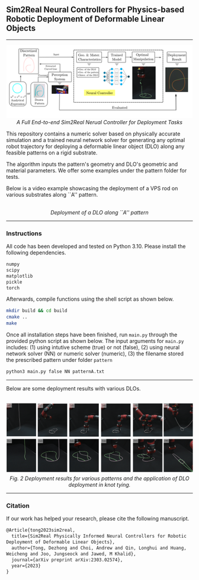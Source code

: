## Sim2Real Neural Controllers for Physics-based Robotic Deployment of Deformable Linear Objects

---
<p align="center">
<img src="figures/pipeline.png" alt>
<br>
<em> A Full End-to-end Sim2Real Nerual Controller for Deployment Tasks </em>
</p>


This repository contains a numeric solver based on physically accurate simulation and a trained neural network solver for generating any optimal robot trajectory for deploying a deformable linear object (DLO) along any feasible patterns on a rigid substrate.

The algorithm inputs the pattern's geometry and DLO's geometric and material parameters. We offer some examples under the pattern folder for tests.

Below is a video example showcasing the deployment of a VPS rod on various substrates along ``A'' pattern.

<p align="center">
<img src="figures/deploymentLetter.gif" alt>
<br>
<em> Deployment of a DLO along ``A'' pattern </em>
</p>

---

### Instructions

All code has been developed and tested on Python 3.10. Please install the following dependencies.
```
numpy
scipy
matplotlib
pickle
torch
```

Afterwards, compile functions using the shell script as shown below.
```bash
mkdir build && cd build
cmake ..
make
```

Once all installation steps have been finished, run ``main.py`` through the provided python script as shown below.
The input arguments for ``main.py`` includes: (1) using intutive scheme (true) or not (false), (2) using neural network solver (NN) or numeric solver (numeric), (3) the filename stored the prescribed pattern under folder ``pattern``
```bash
python3 main.py false NN patternA.txt
```

---

Below are some deployment results with various DLOs.

<p align="center">
<img src="figures/comparsion.png" alt>
<img src="figures/knot_case.png" alt>
<br>
<em> Fig. 2 Deployment results for various patterns and the application of DLO deployment in knot tying.</em>
</p>

***

### Citation
If our work has helped your research, please cite the following manuscript.
```
@Article{tong2023sim2real,
  title={Sim2Real Physically Informed Neural Controllers for Robotic Deployment of Deformable Linear Objects},
  author={Tong, Dezhong and Choi, Andrew and Qin, Longhui and Huang, Weicheng and Joo, Jungseock and Jawed, M Khalid},
  journal={arXiv preprint arXiv:2303.02574},
  year={2023}
}
```
